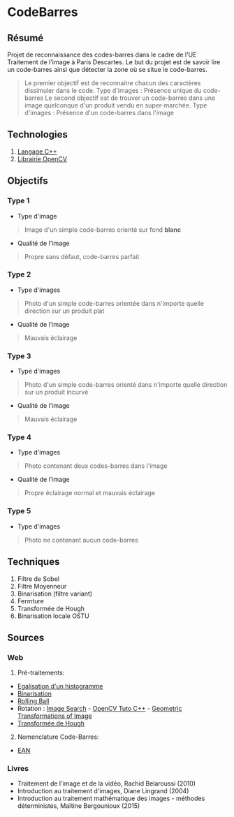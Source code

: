 # CodeBarres

## Résumé

Projet de reconnaissance des codes-barres dans le cadre de l'UE Traitement de l'image à Paris Descartes.
Le but du projet est de savoir lire un code-barres ainsi que détecter la zone où se situe le code-barres.

>Le premier objectif est de reconnaitre chacun des caractères dissimuler dans le code.
Type d'images : Présence unique du code-barres
>Le second objectif est de trouver un code-barres dans une image quelconque d'un produit vendu en super-marchée.
Type d'images : Présence d'un code-barres dans l'image

## Technologies

1. [Langage C++](https://devdocs.io/cpp/)
2. [Librairie OpenCV](https://docs.opencv.org/4.0.1/)

## Objectifs

### Type 1
- Type d'image 
>Image d'un simple code-barres orienté sur fond **blanc**
- Qualité de l'image
> Propre sans défaut, code-barres parfait

### Type 2
- Type d'images
> Photo d'un simple code-barres orientée dans n'importe quelle direction sur un produit plat
- Qualité de l'image
> Mauvais éclairage


### Type 3
- Type d'images
> Photo d'un simple code-barres orienté dans n'importe quelle direction sur un produit incurvé
- Qualité de l'image
> Mauvais éclairage


### Type 4
- Type d'images
> Photo contenant deux codes-barres dans l'image
- Qualité de l'image
>Propre éclairage normal et mauvais éclairage

### Type 5
- Type d'images
>Photo ne contenant aucun code-barres
 

## Techniques

1. Filtre de Sobel
2. Filtre Moyenneur
3. Binarisation (filtre variant)
4. Fermture
5. Transformée de Hough
6. Binarisation locale OSTU

## Sources

### Web

1. Pré-traitements:
- [Egalisation d'un histogramme](https://docs.opencv.org/2.4/doc/tutorials/imgproc/histograms/histogram_equalization/histogram_equalization.html)
- [Binarisation](https://sites.google.com/site/lizantchristopher/services/binarisation-1)
- [Rolling Ball](https://www.researchgate.net/publication/319985119_New_method_of_automated_statistical_analysis_of_polymer-stabilized_metal_nanoparticles_in_electron_microscopy_images?fbclid=IwAR19denWsMt2ku8asMTI8tl5yu2kpgI7JIgNsm5QD5_fOuUWfR5L21qJuq0) 
- Rotation : [Image Search](https://www.pyimagesearch.com/2017/01/02/rotate-images-correctly-with-opencv-and-python/) - [OpenCV Tuto C++](https://www.opencv-srf.com/2010/09/rotating-images.html) - [Geometric Transformations of Image](https://docs.opencv.org/3.0-beta/doc/py_tutorials/py_imgproc/py_geometric_transformations/py_geometric_transformations.html)
- [Transformée de Hough](https://docs.opencv.org/3.4.0/d9/db0/tutorial_hough_lines.html)
2. Nomenclature Code-Barres:
- [EAN](https://fr.wikipedia.org/wiki/Code-barres_EAN)

### Livres

- Traitement de l'image et de la vidéo, Rachid Belaroussi (2010)
- Introduction au traitement d'images, Diane Lingrand (2004)
- Introduction au traitement mathématique des images - méthodes déterministes, Maïtine Bergounioux (2015)
